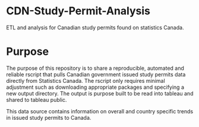 # CDN-Study-Permit-Analysis
ETL and analysis for Canadian study permits found on statistics Canada. 

# Purpose 

The purpose of this repository is to share a reproducible, automated and reliable rscript that pulls Canadian government issued study permits data directly from Statistics Canada. 
The rscript only requires minimal adjustment such as downloading appropriate packages and specifying a new output directory. 
The output is purpose built to be read into tableau and shared to tableau public. 

This data source contains information on overall and country specific trends in issued study permits to Canada. 
